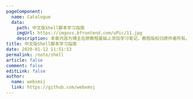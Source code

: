 ```yaml
---
pageComponent:
  name: Catalogue
  data:
    path: 中文版Shell脚本学习指南
    imgUrl: https://imgoss.bfrontend.com/uPic/11.jpg
    description: 本章内容为博主在原教程基础上添加学习笔记，教程版权归原作者所有。
title: 中文版Shell脚本学习指南
date: 2020-01-12 11:51:53
permalink: /note/shell
article: false
comment: false
editLink: false
author:
  name: webxmsj
  link: https://github.com/webxmsj
---
```

